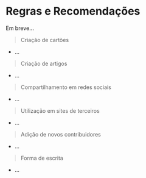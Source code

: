 # Regras e Recomendações

Em breve...

> Criação de cartões
- ...
> Criação de artigos
- ...
> Compartilhamento em redes sociais
- ...
> Utilização em sites de terceiros
- ...
> Adição de novos contribuidores
- ...
> Forma de escrita
- ...